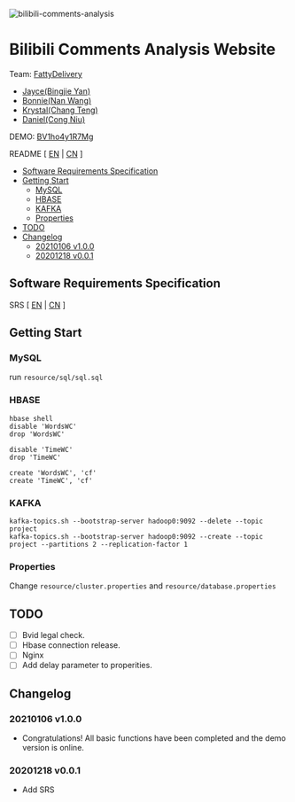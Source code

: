 ![bilibili-comments-analysis](https://socialify.git.ci/fattydelivery/bilibili-comments-analysis/image?descriptionEditable=bilibili%20comments-analysis&font=Source%20Code%20Pro&forks=1&issues=1&language=1&logo=https%3A%2F%2Favatars2.githubusercontent.com%2Fu%2F51746996%3Fs%3D200%26v%3D4&owner=1&pattern=Circuit%20Board&pulls=1&stargazers=1&theme=Light)

# Bilibili Comments Analysis Website

Team: <a href="https://github.com/fattydelivery">FattyDelivery</a>

- <a href="https://github.com/beiyuouo">Jayce(Bingjie Yan)</a>
- <a href="https://github.com/Lannaie">Bonnie(Nan Wang)</a>
- <a href="https://github.com/hnutc">Krystal(Chang Teng)</a>
- <a href="https://github.com/ibrothercow">Daniel(Cong Niu)</a>

DEMO: <a href="https://www.bilibili.com/video/BV1ho4y1R7Mg">BV1ho4y1R7Mg</a>

README [ <a href="README.md">EN</a> | <a href="README_CN.md">CN</a> ]

<!-- MarkdownTOC levels="2,3" autolink="true" style="unordered" -->

- [Software Requirements Specification](#software-requirements-specification)
- [Getting Start](#getting-start)
    - [MySQL](#mysql)
    - [HBASE](#hbase)
    - [KAFKA](#kafka)
    - [Properties](#properties)
- [TODO](#todo)
- [Changelog](#changelog)
    - [20210106 v1.0.0](#20210106-v100)
    - [20201218 v0.0.1](#20201218-v001)

<!-- /MarkdownTOC -->


## Software Requirements Specification

SRS [ <a href="SRS.md">EN</a> | <a href="SRS_CN.md">CN</a> ]

## Getting Start
### MySQL

run `resource/sql/sql.sql`


### HBASE

```
hbase shell
disable 'WordsWC'
drop 'WordsWC'

disable 'TimeWC'
drop 'TimeWC'

create 'WordsWC', 'cf'
create 'TimeWC', 'cf'
```

### KAFKA

```
kafka-topics.sh --bootstrap-server hadoop0:9092 --delete --topic project
kafka-topics.sh --bootstrap-server hadoop0:9092 --create --topic project --partitions 2 --replication-factor 1
```

### Properties
Change `resource/cluster.properties` and `resource/database.properties`

## TODO
- [ ] Bvid legal check.
- [ ] Hbase connection release.
- [ ] Nginx
- [ ] Add delay parameter to properities.

## Changelog

### 20210106 v1.0.0

- Congratulations! All basic functions have been completed and the demo version is online.


### 20201218 v0.0.1

- Add SRS



